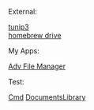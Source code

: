 <p>External:</p>
<a href="https://retail.tunip3.dev/">tunip3</a><br/>
<a href="https://drive.google.com/drive/folders/1O8gY-ReCyjTbVEyY0hIa5e9kDQMwUkMn">homebrew drive</a>

<br/>

<p>My Apps:</p>
<a href="ms-windows-store://pdp/?productid=9MVSVN9D3G5Z">Adv File Manager</a>

<br/>

<p>Test:</p>
<a href="file:///C:/Windows/System32/cmd.exe">Cmd</a>
<a href="shell:DocumentsLibrary">DocumentsLibrary</a>
